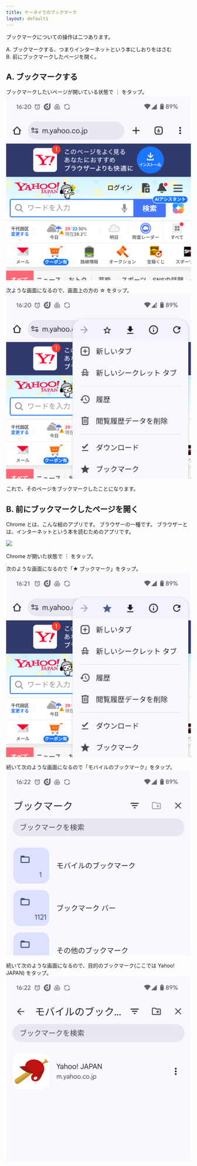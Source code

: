 ```yaml
---
title: ケータイでのブックマーク
layout: default1
---
```

ブックマークについての操作は二つあります。

A. ブックマークする、つまりインターネットという本にしおりをはさむ  
B. 前にブックマークしたページを開く。

## A. ブックマークする

ブックマークしたいページが開いている状態で ︙ をタップ。
![](a.png)

次ような画面になるので、画面上の方の ☆ をタップ。
![](b.png)

これで、そのページをブックマークしたことになります。

## B. 前にブックマークしたページを開く

Chrome とは、こんな絵のアプリです。
ブラウザーの一種です。
ブラウザーとは、インターネットという本を読むためのアプリです。

![](https://www.google.com/chrome/static/images/chrome-logo.svg)

Chrome が開いた状態で ︙ をタップ。

次のような画面になるので「★ ブックマーク」をタップ。
![](c.png)

続いて次のような画面になるので「モバイルのブックマーク」をタップ。
![](d.png)

続いて次のような画面になるので、目的のブックマーク(ここでは Yahoo! JAPAN) をタップ。
![](e.png)
